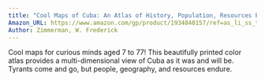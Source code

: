 ```yaml
---
title: "Cool Maps of Cuba: An Atlas of History, Population, Resources Before and After Fidel Castro"
Amazon_URL: https://www.amazon.com/gp/product/1934840157/ref=as_li_ss_tl?ie=UTF8&linkCode=ll1&tag=internetbo00a-20
Author: Zimmerman, W. Frederick
---
```

Cool maps for curious minds aged 7 to 77!  This beautifully printed color atlas provides a multi-dimensional view of Cuba as it was and will be.  Tyrants come and go, but people, geography, and resources endure.